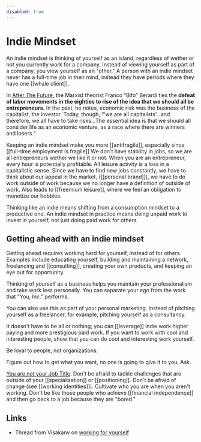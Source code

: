 ```yaml
---
disabled: true
---
```


# Indie Mindset

An indie mindset is thinking of yourself as an island, regardless of wether or not you currently work for a company. Instead of viewing yourself as part of a company, you view yourself as an "other." A person with an indie mindset never has a full-time job in their mind, instead they have periods where they have one [[whale client]].

In [After The Future](https://www.amazon.com/After-Future-Franco-Bifo-Berardi/dp/1849350590), the Marxist theorist Franco “Bifo” Berardi ties the **defeat of labor movements in the eighties to rise of the idea that we should all be entrepreneurs.** In the past, he notes, economic risk was the business of the capitalist, the investor. Today, though, “‘we are all capitalists’…and therefore, we all have to take risks…The essential idea is that we should all consider life as an economic venture, as a race where there are winners and losers.”

Keeping an indie mindset make you more [[antifragile]], especially since [[full-time employment is fragile]] We don't have stability in jobs, so we are all entrepreneurs wether we like it or not. When you are an entrepreneur, every hour is potentially profitable. All leisure activity is a loss in a capitalistic sense. Since we have to find new jobs constantly, we have to think about our appeal in the market, ([[personal brand]]), we have to do work outside of work because we no longer have a definition of outside of work. Also leads to [[freemium leisure]], where we feel an obligation to monetize our hobbies.

Thinking like an indie means shifting from a consumption mindset to a productive one. An indie mindset in practice means doing unpaid work to invest in yourself, not just doing paid work for others.

## Getting ahead with an indie mindset

Getting ahead requires working hard for yourself, instead of for others. Examples include educating yourself, building and maintaining a network, freelancing and [[consulting]], creating your own products, and keeping an eye out for opportunity.

Thinking of yourself as a business helps you maintain your professionalism and take work less personally. You can separate your ego from the work that "You, Inc." performs.

You can also use this as part of your personal marketing. Instead of pitching yourself as a freelancer, for example, pitching yourself as a consultancy.

It doesn't have to be all or nothing; you can [[leverage]] indie work higher paying and more prestigious paid work. If you want to work with cool and interesting people, show that you can do cool and interesting work yourself.

Be loyal to people, not organizations.

Figure out how to get what you want, no one is going to give it to you. Ask.

[You are not your Job Title](https://briancasel.com/you-are-not-your-job-title/). Don't be afraid to tackle challenges that are outside of your [[specialization]] or [[positioning]]. Don't be afraid of change (see [[working identities]]). Cultivate who you are when you aren't working. Don't be like those people who achieve [[financial independence]] and then go back to a job because they are "bored."

## Links

- Thread from Visakanv on [working for yourself](https://twitter.com/visakanv/status/1448290320035172358)
